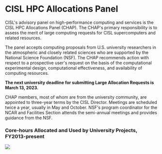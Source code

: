 # CISL HPC Allocations Panel

CISL's advisory panel on high-performance computing and services is the
CISL HPC Allocations Panel (CHAP). The CHAP's primary responsibility is
to assess the merit of large computing requests for CISL supercomputers
and related resources.

The panel accepts computing proposals from U.S. university researchers
in the atmospheric and closely related sciences who are supported by the
National Science Foundation (NSF). The CHAP recommends action with
respect to a prospective user's request on the basis of the
computational experimental design, computational effectiveness, and
availability of computing resources.

**The next university deadline for submitting Large Allocation Requests
is March 13, 2023.**

CHAP members, most of whom are from the university community, are
appointed to three-year terms by the CISL Director. Meetings are
scheduled twice a year, usually in May and October. NSF's program
coordinator for the NCAR and Facilities Section attends the semi-annual
meetings and provides guidance from the NSF. 

### Core-hours Allocated and Used by University Projects, FY2013-present

![](media/image1.png)
